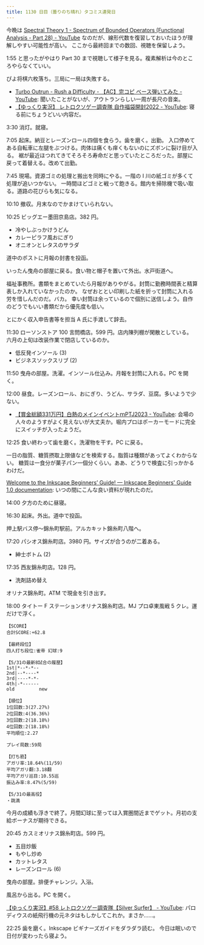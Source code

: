 ```yaml
---
title: 1130 日目（曇りのち晴れ）タコミス連発日
---
```


今晩は [Spectral Theory 1 - Spectrum of Bounded Operators (Functional Analysis - Part 28) - YouTube](https://www.youtube.com/watch?v=Mx75Kiqyaik&list=PLBh2i93oe2qsGKDOsuVVw-OCAfprrnGfr&index=28)
なのだが、線形代数を復習しておいたほうが理解しやすい可能性が高い。
ここから最終回までの数回、視聴を保留しよう。

1:55 と思ったがやはり Part 30 まで視聴して様子を見る。複素解析は今のところやらなくていい。

ぴよ将棋六枚落ち。三局に一局は失敗する。

* [Turbo Outrun - Rush a Difficulty - 【AC】完コピ ベース弾いてみた - YouTube](https://www.youtube.com/watch?v=11JkZy0YYlc):
  聞いたことがないが、アウトランらしい一周が長尺の音楽。
* [【ゆっくり実況】 レトロクソゲー調査隊 自作福袋開封2022 - YouTube](https://www.youtube.com/watch?v=EtZUsEgmguE):
  寝る前にちょうどいい内容だ。

3:30 消灯。就寝。

7:05 起床。納豆とレーズンロール四個を食らう。歯を磨く。出勤。
入口停めてある自転車に左腿をぶつける。肉体は痛くも痒くもないのにズボンに裂け目が入る。
裾が最近ほつれてきてそろそろ寿命だと思っていたところだった。部屋に戻って着替える。改めて出勤。

7:45 現場。資源ゴミの処理と搬出を同時にやる。一階の I 川の紙ゴミが多くて処理が追いつかない。
一時間ほどゴミと戦って飽きる。館内を掃除機で吸い取る。道路の花びらも気になる。

10:10 撤収。月末なのでかまけていられない。

10:25 ビッグエー墨田京島店。382 円。

* 冷やしぶっかけうどん
* カレーピラフ風おにぎり
* オニオンとレタスのサラダ

道中のポストに月報の封書を投函。

いったん曳舟の部屋に戻る。食い物と帽子を置いて外出。水戸街道へ。

福祉事務所。書類をまとめていたら月報がありやがる。封筒に勤務時間表と精算表しか入れていなかったのか。
なぜおととい印刷した紙を折って封筒に入れる労を惜しんだのだ。バカ。
幸い封筒は余っているので個別に送信しよう。自作のどうでもいい書類だから優先度も低い。

とにかく収入申告書等を担当 A 氏に手渡して辞去。

11:30 ローソンストア 100 言問橋店。599 円。店内陳列棚が閑散としている。
六月の上旬は改装作業で閉店しているのか。

* 低反発インソール (3)
* ビジネスソックスリブ (2)

11:50 曳舟の部屋。洗濯。インソール仕込み。月報を封筒に入れる。PC を開く。

12:00 昼食。レーズンロール、おにぎり、うどん、サラダ、豆腐。多いようで少ない。

* [【賞金総額331万円】白熱のメインイベントｍPTJ2023 - YouTube](https://www.youtube.com/watch?v=teFZDqpV_J8):
  会場の人々のようすがよく見えないが大丈夫か。堀内プロはポーカーモードに完全にスイッチが入ったようだ。

12:25 食い終わって歯を磨く。洗濯物を干す。PC に戻る。

一日の脂質、糖質摂取上限値などを検索する。脂質は種類があってよくわからない。
糖質は一食分が菓子パン一個分くらい。ああ、どうりで検査に引っかかるわけだ。

[Welcome to the Inkscape Beginners’ Guide! — Inkscape Beginners' Guide 1.0 documentation](https://inkscape-manuals.readthedocs.io/en/latest/index.html):
いつの間にこんな良い資料が現れたのだ。

14:00 夕方のために昼寝。

16:30 起床。外出。道中で投函。

押上駅バス停～錦糸町駅前。アルカキット錦糸町八階へ。

17:20 パシオス錦糸町店。3980 円。サイズが合うのが二着ある。

* 紳士ボトム (2)

17:35 西友錦糸町店。128 円。

* 洗剤詰め替え

オリナス錦糸町。ATM で現金を引き出す。

18:00 タイトー F ステーションオリナス錦糸町店。MJ プロ卓東風戦 5 クレ。運だけで浮く。

```text
【SCORE】
合計SCORE:+62.8

【最終段位】
四人打ち段位:雀帝 幻球:9

【5/31の最新8試合の履歴】
1st|*--*-*--
2nd|--*----*
3rd|----*-*-
4th|-*------
old         new

【順位】
1位回数:3(27.27%)
2位回数:4(36.36%)
3位回数:2(18.18%)
4位回数:2(18.18%)
平均順位:2.27

プレイ局数:59局

【打ち筋】
アガリ率:18.64%(11/59)
平均アガリ翻:3.18翻
平均アガリ巡目:10.55巡
振込み率:8.47%(5/59)

【5/31の最高役】
・跳満
```

今月の成績も浮きで終了。月間幻球に至っては入賞圏間近までゲット。月初の支給ボーナスが期待できる。

20:45 カスミオリナス錦糸町店。599 円。

* 五目炒飯
* もやし炒め
* カットレタス
* レーズンロール (6)

曳舟の部屋。排便チャレンジ。入浴。

風呂から出る。PC を開く。

[【ゆっくり実況】#58 レトロクソゲー調査隊【Silver Surfer】 - YouTube](https://www.youtube.com/watch?v=mfvNHeGEL74):
パロディウスの紙飛行機の元ネタはもしかしてこれか。まさか……。

22:25 歯を磨く。Inkscape ビギナーズガイドをダラダラ読む。
今日は眠いので日付が変わったら寝よう。
